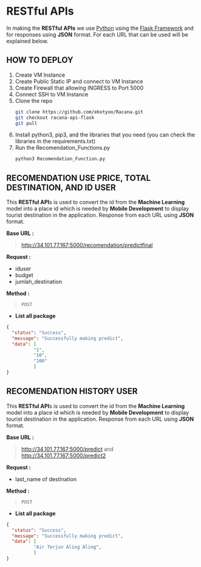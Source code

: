 # RESTful APIs

In making the **RESTful APIs** we use [Python](https://github.com/python) using the [Flask Framework](https://flask.palletsprojects.com/en/2.0.x/) and for responses using **JSON** format. For each URL that can be used will be explained below.

## HOW TO DEPLOY
1. Create VM Instance
2. Create Public Static IP and connect to VM Instance
3. Create Firewall that allowing INGRESS to Port 5000
4. Connect SSH to VM Instance
5. Clone the repo
    ```sh
    git clone https://github.com/ekotyoo/Racana.git
    git checkout racana-api-flask
    git pull
    ```
6. Install python3, pip3, and the libraries that you need (you can check the libraries in the requirements.txt)
7. Run the Recomendation_Functions.py
    ```sh
    python3 Recomendation_Function.py
    ```

## RECOMENDATION USE PRICE, TOTAL DESTINATION, AND ID USER

This **RESTful API**s is used to convert the id from the **Machine Learning** model into a place id which is needed by **Mobile Development** to display tourist destination in the application. Response from each URL using **JSON** format.

**Base URL :**

> http://34.101.77.167:5000/recomendation/predictfinal

**Request :**

* iduser
* budget
* jumlah_destination


**Method :**

> `POST`

- **List all package**

```json
{
  "status": "Success",
  "message": "Successfully making predict",
  "data": [
          "1",
          "10",
          "100"
          ]
}
```

## RECOMENDATION HISTORY USER

This **RESTful API**s is used to convert the id from the **Machine Learning** model into a place id which is needed by **Mobile Development** to display tourist destination in the application. Response from each URL using **JSON** format.

**Base URL :**

> http://34.101.77.167:5000/predict
> and
> http://34.101.77.167:5000/predict2

**Request :**

* last_name of destination

**Method :**

> `POST`

- **List all package**

```json
{
  "status": "Success",
  "message": "Successfully making predict",
  "data": [
          "Air Terjun Aling Aling",
          ]
}
